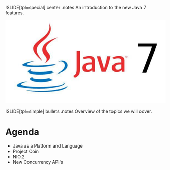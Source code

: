 !SLIDE[tpl=special] center 
.notes An introduction to the new Java 7 features.

![java-logo](../img/java-logo.jpg)

!SLIDE[tpl=simple] bullets
.notes Overview of the topics we will cover.

# Agenda

* Java as a Platform and Language
* Project Coin
* NIO.2
* New Concurrency API's